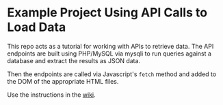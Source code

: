 # Example Project Using API Calls to Load Data

This repo acts as a tutorial for working with APIs to retrieve data.  The API endpoints are built using PHP/MySQL via mysqli to run queries against a database and extract the results as JSON data.

Then the endpoints are called via Javascript's `fetch` method and added to the DOM of the appropriate HTML files.


Use the instructions in the [wiki](https://github.com/mustbebuilt/webdev-php-mysqli-api-start/wiki).